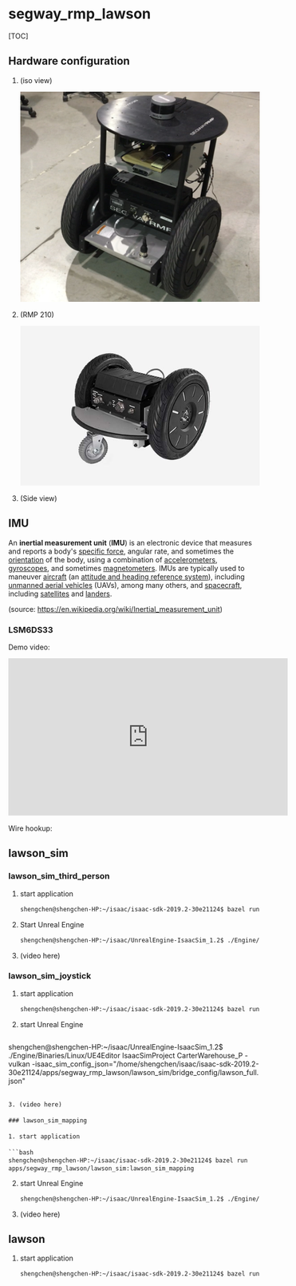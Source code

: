 # segway_rmp_lawson

[//]: # "Image References"

[image_lawson_iso]: ./images/lawson_iso.jpg "lawson_iso_view"
[image_rmp210]: ./images/rmp210.jpg "rmp210"
[video_lsm6dss_1]: ./images/imu_2.MOV "LSM6DSS"



[TOC]



## Hardware configuration

1. (iso view)

   ![alt text][image_lawson_iso]

2. (RMP 210)

   ![alt text][image_rmp210]

3. (Side view)

## IMU

An **inertial measurement unit** (**IMU**) is an electronic device that measures and reports a body's [specific force](https://en.wikipedia.org/wiki/Specific_force), angular rate, and sometimes the [orientation](https://en.wikipedia.org/wiki/Orientation_(geometry)) of the body, using a combination of [accelerometers](https://en.wikipedia.org/wiki/Accelerometer), [gyroscopes](https://en.wikipedia.org/wiki/Gyroscope), and sometimes [magnetometers](https://en.wikipedia.org/wiki/Magnetometers). IMUs are typically used to maneuver [aircraft](https://en.wikipedia.org/wiki/Aircraft) (an [attitude and heading reference system](https://en.wikipedia.org/wiki/Attitude_and_heading_reference_system)), including [unmanned aerial vehicles](https://en.wikipedia.org/wiki/Unmanned_aerial_vehicle) (UAVs), among many others, and [spacecraft](https://en.wikipedia.org/wiki/Spacecraft), including [satellites](https://en.wikipedia.org/wiki/Satellite) and [landers](https://en.wikipedia.org/wiki/Lander_(spacecraft)). 

(source: https://en.wikipedia.org/wiki/Inertial_measurement_unit)

### LSM6DS33

Demo video:

<iframe width="560" height="315" src="https://www.youtube.com/embed/ZNAch-skd68" frameborder="0" allow="accelerometer; autoplay; encrypted-media; gyroscope; picture-in-picture" allowfullscreen></iframe>

Wire hookup:



## lawson_sim

### lawson_sim_third_person

1. start application

   ```bash
   shengchen@shengchen-HP:~/isaac/isaac-sdk-2019.2-30e21124$ bazel run apps/segway_rmp_lawson/lawson_sim:lawson_sim -- --config="apps/assets/maps/carter_warehouse_p.config.json" --graph="apps/assets/maps/carter_warehouse_p.graph.json"
   ```

   

2. Start Unreal Engine

   ```bash
   shengchen@shengchen-HP:~/isaac/UnrealEngine-IsaacSim_1.2$ ./Engine/Binaries/Linux/UE4Editor IsaacSimProject CarterWarehouse_P -vulkan -isaac_sim_config_json="/home/shengchen/isaac/isaac-sdk-2019.2-30e21124/apps/segway_rmp_lawson/lawson_sim/bridge_config/lawson_full.json"
   ```

3. (video here)

### lawson_sim_joystick

1. start application

   ```bash
   shengchen@shengchen-HP:~/isaac/isaac-sdk-2019.2-30e21124$ bazel run apps/segway_rmp_lawson/lawson_sim:lawson_sim -- --config="apps/assets/maps/carter_warehouse_p.config.json" --graph="apps/assets/maps/carter_warehouse_p.graph.json"
   ```

2. start Unreal Engine

   ```bash
shengchen@shengchen-HP:~/isaac/UnrealEngine-IsaacSim_1.2$ ./Engine/Binaries/Linux/UE4Editor IsaacSimProject CarterWarehouse_P -vulkan -isaac_sim_config_json="/home/shengchen/isaac/isaac-sdk-2019.2-30e21124/apps/segway_rmp_lawson/lawson_sim/bridge_config/lawson_full.json"
   ```
   
3. (video here)

### lawson_sim_mapping

1. start application

   ```bash
   shengchen@shengchen-HP:~/isaac/isaac-sdk-2019.2-30e21124$ bazel run apps/segway_rmp_lawson/lawson_sim:lawson_sim_mapping
   ```

   

2. start Unreal Engine

   ```bash
   shengchen@shengchen-HP:~/isaac/UnrealEngine-IsaacSim_1.2$ ./Engine/Binaries/Linux/UE4Editor IsaacSimProject CarterWarehouse_P -vulkan -isaac_sim_config_json="/home/shengchen/isaac/isaac-sdk-2019.2-30e21124/apps/segway_rmp_lawson/lawson_sim/bridge_config/lawson_full.json"
   ```

3. (video here)

## lawson

1. start application

   ```bash
   shengchen@shengchen-HP:~/isaac/isaac-sdk-2019.2-30e21124$ bazel run apps/segway_rmp_lawson:lawson
   ```

   